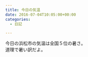 ```yaml
---
title: 今日の気温
date: 2016-07-04T10:05:00+00:00
categories:
  - 日記

---
```

今日の浜松市の気温は全国５位の暑さ。  
道理で暑い訳だよ。